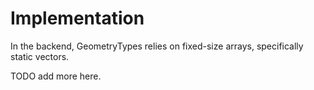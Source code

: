 # Implementation

In the backend, GeometryTypes relies on fixed-size arrays, specifically static vectors.

TODO add more here.
